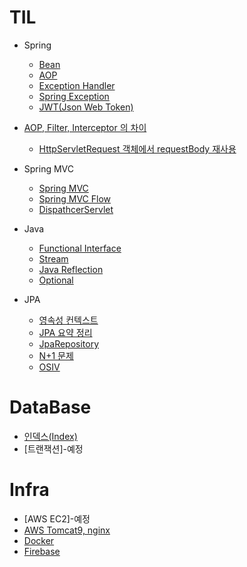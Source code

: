 # TIL
  
 - Spring
   - [Bean](https://github.com/russell-seo/TIL/blob/main/Spring/Bean.md)
   - [AOP](https://github.com/russell-seo/TIL/blob/main/Spring/AOP.md)
   - [Exception Handler](https://github.com/russell-seo/TIL/blob/main/Spring/ExceptionHandler.md) 
   - [Spring Exception](https://github.com/russell-seo/TIL/blob/main/Spring/Exception.md)
   - [JWT(Json Web Token)](https://github.com/russell-seo/TIL/blob/main/Spring/JWT.md)
 
 
 - [AOP, Filter, Interceptor 의 차이](https://github.com/russell-seo/TIL/blob/main/AOP%2CFilter%2CInterceptor.md)
    - [HttpServletRequest 객체에서 requestBody 재사용](https://github.com/russell-seo/TIL/blob/main/FilterRequestMulti.md)
 
 - Spring MVC
    - [Spring MVC](https://github.com/russell-seo/TIL/blob/main/Spring/Spring%20MVC.md)
    - [Spring MVC Flow](https://github.com/russell-seo/TIL/blob/main/Spring/Spring%20MVC%20Flow.md)
    - [DispathcerServlet](https://github.com/russell-seo/TIL/blob/main/Spring/DispatcherServlet.md)
 - Java
    - [Functional Interface](https://github.com/russell-seo/TIL/blob/main/Java/Functional.md)
    - [Stream](https://github.com/russell-seo/TIL/blob/main/Java/Stream.md)
    - [Java Reflection](https://github.com/russell-seo/TIL/blob/main/Java/Reflection.md)
    - [Optional](https://github.com/russell-seo/TIL/blob/main/Java/Optional.md)

  - JPA
      - [영속성 컨텍스트](https://github.com/russell-seo/TIL/blob/main/JPA/%EC%98%81%EC%86%8D%EC%84%B1%EC%BB%A8%ED%85%8D%EC%8A%A4%ED%8A%B8.md)
      - [JPA 요약 정리](https://github.com/russell-seo/ORM-JPA)
      - [JpaRepository](https://github.com/russell-seo/TIL/blob/main/JPA/JpaRepository.md)
      - [N+1 문제](https://github.com/russell-seo/TIL/blob/main/JPA/N%2B1.md)
      - [OSIV](https://github.com/russell-seo/TIL/blob/main/JPA/OSIV.md)

# DataBase

  - [인덱스(Index)](https://github.com/russell-seo/TIL/blob/main/DB/index.md)
  - [트랜잭션]-예정

# Infra

  -   [AWS EC2]-예정
  -   [AWS Tomcat9, nginx](https://github.com/russell-seo/TIL/blob/main/Infra/AWS/Tomcat%2CNginx.md)
  -   [Docker](https://github.com/russell-seo/TIL/blob/main/Infra/AWS/docker.md)
  -   [Firebase](https://github.com/russell-seo/TIL/blob/main/infra/firebase.md)
